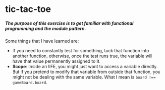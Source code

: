 # tic-tac-toe

##### The purpose of this exercise is to get familiar with functional programming and the module pattern.

Some things that I have learned are:

- If you need to constantly test for something, tuck that function into another function, otherwise, once the test runs true, the variable will have that value permanently assigned to it.
- <strong>Scope</strong>: Inside an IIFE, you might just want to access a variable directly. But if you pretend to modify that variable from outside that function, you might not be dealing with the same variable. What I mean is `board !== gameBoard.board`.
